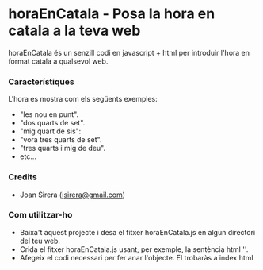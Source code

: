 # horaEnCatala - Posa la hora en catala a la teva web
horaEnCatala és un senzill codi en javascript + html per introduir l'hora en format catala a qualsevol web.

### Característiques
L'hora es mostra com els següents exemples:
- "les nou en punt".
- "dos quarts de set".
- "mig quart de sis":
- "vora tres quarts de set".
- "tres quarts i mig de deu".
- etc...

### Credits
- Joan Sirera (jsirera@gmail.com)

### Com utilitzar-ho
- Baixa't aquest projecte i desa el fitxer horaEnCatala.js en algun directori del teu web.
- Crida el fitxer horaEnCatala.js usant, per exemple, la sentència html '<script src="js/horaEnCatala.js"></script>'.
- Afegeix el codi necessari per fer anar l'objecte. El trobaràs a index.html
